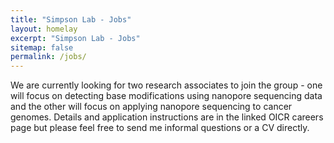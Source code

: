 ```yaml
---
title: "Simpson Lab - Jobs"
layout: homelay
excerpt: "Simpson Lab - Jobs"
sitemap: false
permalink: /jobs/
---
```


We are currently looking for two research associates to join the group - one will focus on detecting base modifications using nanopore sequencing data and the other will focus on applying nanopore sequencing to cancer genomes. Details and application instructions are in the linked OICR careers page but please feel free to send me informal questions or a CV directly.
